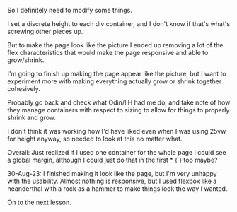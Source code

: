 So I definitely need to modify some things.

I set a discrete height to each div container, and I don't know if that's what's screwing other pieces up.

But to make the page look like the picture I ended up removing a lot of the flex characteristics that would make the page responsive and able to grow/shrink.

I'm going to finish up making the page appear like the picture, but I want to experiment more with making everything actually grow or shrink together cohesively.

Probably go back and check what Odin/IIH had me do, and take note of how they manage containers with respect to sizing to allow for things to properly shrink and grow.

I don't think it was working how I'd have liked even when I was using 25vw for height anyway, so needed to look at this no matter what.

Overall:
    Just realized if I used one container for the whole page I could see a global margin, although I could just do that in the first * { } too maybe?

30-Aug-23:
I finished making it look like the page, but I'm very unhappy with the usability.  Almost nothing is responsive, but I used flexbox like a neanderthal with a rock as a hammer to make things look the way I wanted.

On to the next lesson.